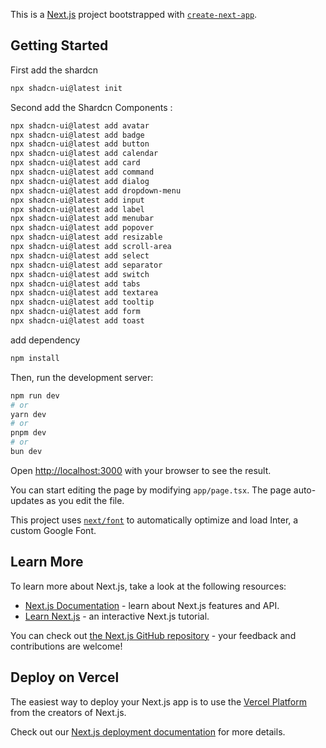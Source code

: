 This is a [Next.js](https://nextjs.org/) project bootstrapped with [`create-next-app`](https://github.com/vercel/next.js/tree/canary/packages/create-next-app).

## Getting Started
First add the shardcn 
```bash
npx shadcn-ui@latest init
```

Second add the Shardcn Components :
```bash
npx shadcn-ui@latest add avatar
npx shadcn-ui@latest add badge
npx shadcn-ui@latest add button
npx shadcn-ui@latest add calendar
npx shadcn-ui@latest add card
npx shadcn-ui@latest add command
npx shadcn-ui@latest add dialog
npx shadcn-ui@latest add dropdown-menu
npx shadcn-ui@latest add input
npx shadcn-ui@latest add label
npx shadcn-ui@latest add menubar
npx shadcn-ui@latest add popover
npx shadcn-ui@latest add resizable
npx shadcn-ui@latest add scroll-area
npx shadcn-ui@latest add select
npx shadcn-ui@latest add separator
npx shadcn-ui@latest add switch
npx shadcn-ui@latest add tabs
npx shadcn-ui@latest add textarea
npx shadcn-ui@latest add tooltip
npx shadcn-ui@latest add form
npx shadcn-ui@latest add toast


```
add dependency 
```bash
npm install
```
Then, run the development server:

```bash
npm run dev
# or
yarn dev
# or
pnpm dev
# or
bun dev
```

Open [http://localhost:3000](http://localhost:3000) with your browser to see the result.

You can start editing the page by modifying `app/page.tsx`. The page auto-updates as you edit the file.

This project uses [`next/font`](https://nextjs.org/docs/basic-features/font-optimization) to automatically optimize and load Inter, a custom Google Font.

## Learn More

To learn more about Next.js, take a look at the following resources:

- [Next.js Documentation](https://nextjs.org/docs) - learn about Next.js features and API.
- [Learn Next.js](https://nextjs.org/learn) - an interactive Next.js tutorial.

You can check out [the Next.js GitHub repository](https://github.com/vercel/next.js/) - your feedback and contributions are welcome!

## Deploy on Vercel

The easiest way to deploy your Next.js app is to use the [Vercel Platform](https://vercel.com/new?utm_medium=default-template&filter=next.js&utm_source=create-next-app&utm_campaign=create-next-app-readme) from the creators of Next.js.

Check out our [Next.js deployment documentation](https://nextjs.org/docs/deployment) for more details.
